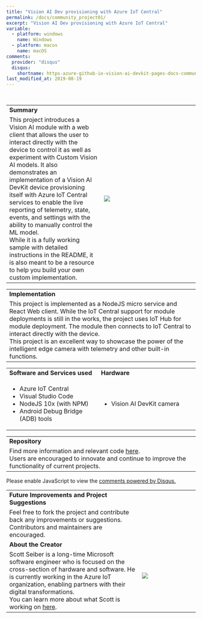 ```yaml
---
title: "Vision AI Dev provisioning with Azure IoT Central"
permalink: /docs/community_project01/
excerpt: "Vision AI Dev provisioning with Azure IoT Central"
variable:
  - platform: windows
    name: Windows
  - platform: macos
    name: macOS
comments: 
  provider: "disqus"
  disqus: 
    shortname: https-azure-github-io-vision-ai-devkit-pages-docs-community-pr.disqus.com
last_modified_at: 2019-08-19
---
```

<br>
<html>
<table><tr><td><b>Summary</b></td></tr>
<tr><td width="50%">
This project introduces a Vision AI module with a web client that allows the user to interact directly with the device to control it as well as experiment with Custom Vision AI models. It also demonstrates an implementation of a Vision AI DevKit device provisioning itself with Azure IoT Central services to enable the live reporting of telemetry, state, events, and settings with the ability to manually control the ML model. 
<br> While it is a fully working sample with detailed instructions in the README, it is also meant to be a resource to help you build your own custom implementation. <br> </td>
<td width="50%"> <img src="{{'assets/images/community_iotcentral.PNG' | relative_url}}"> </td></tr>
</table></html>
<html><table>
<tr><td>
<b> Implementation </b> </td></tr>
<tr><td>
This project is implemented as a NodeJS micro service and React Web client. While the IoT Central support for module deployments is still in the works, the project uses IoT Hub for module deployment. The module then connects to IoT Central to interact directly with the device. <br>
This project is an excellent way to showcase the power of the intelligent edge camera with telemetry and other built-in functions.
</td></tr></table></html>
<html><table>
 <tr>
    <td width = "50%"> <b> Software and Services used</b> </td>
    <td width = "50%"> <b> Hardware </b> </td> 
    <td rowspan="24"></td> </tr>
 <tr>
    <td> <ul type="disc" >
            <li>Azure IoT Central</li>
            <li>Visual Studio Code</li>
            <li>NodeJS 10x (with NPM)</li>
            <li>Android Debug Bridge (ADB) tools</li>
         </ul> 
   </td> 
    <td> <ul type="disc">
            <li>Vision AI DevKit camera</li>
         </ul>
   </td>
</tr>   
</table></html>

<html><table>
<tr><td><b> Repository </b></td></tr>

<tr><td>
Find more information and relevant code <a href="https://aka.ms/iotcentral-seiber" target="_blank">here</a>. 
<br>Users are encouraged to innovate and continue to improve the functionality of current projects. 
</td></tr></table></html>

<html><table>
<tr><td>
<b> Future Improvements and Project Suggestions </b> </td></tr>
<tr><td>Feel free to fork the project and contribute back any improvements or suggestions. Contributors and maintainers are encouraged. </td></tr>

<tr><td width="70%"><b> About the Creator </b> </td>
<td rowspan="2" width="30%"> <img src="{{'assets/images/scott.PNG' | relative_url}}"></td>
<tr><td>
Scott Seiber is a long-time Microsoft software engineer who is focused on the cross-section of hardware and software. He is currently working in the Azure IoT organization, enabling partners with their digital transformations.
<br>
You can learn more about what Scott is working on <a href="https://github.com/sseiber" target="_blank">here</a>.
</td></tr>

<div id="disqus_thread"></div>
<script>

/**
*  RECOMMENDED CONFIGURATION VARIABLES: EDIT AND UNCOMMENT THE SECTION BELOW TO INSERT DYNAMIC VALUES FROM YOUR PLATFORM OR CMS.
*  LEARN WHY DEFINING THESE VARIABLES IS IMPORTANT: https://disqus.com/admin/universalcode/#configuration-variables*/
/*
var disqus_config = function () {
this.page.url = https://azure.github.io/Vision-AI-DevKit-Pages/docs/community_project01#;  // Replace PAGE_URL with your page's canonical URL variable
this.page.identifier = community_project_01; // Replace PAGE_IDENTIFIER with your page's unique identifier variable
};
*/
(function() { // DON'T EDIT BELOW THIS LINE
var d = document, s = d.createElement('script');
s.src = 'https://https-azure-github-io-vision-ai-devkit-pages.disqus.com/embed.js';
s.setAttribute('data-timestamp', +new Date());
(d.head || d.body).appendChild(s);
})();
</script>
<noscript>Please enable JavaScript to view the <a href="https://disqus.com/?ref_noscript">comments powered by Disqus.</a></noscript>             